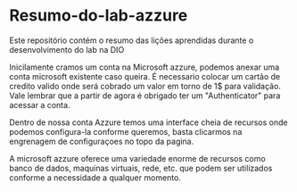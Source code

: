 # Resumo-do-lab-azzure
Este repositório contém o resumo das lições aprendidas durante o desenvolvimento do lab na DIO

Inicilamente cramos um conta na Microsoft azzure, podemos anexar uma conta microsoft existente caso 
queira. É necessario colocar um cartão de credito valido onde será cobrado um valor em torno de 1$
para validação. Vale lembrar que a partir de agora é obrigado ter um "Authenticator" para acessar a conta.

Dentro de nossa conta Azzure temos uma interface cheia de recursos onde podemos configura-la conforme queremos,
basta clicarmos na engrenagem de configuraçoes no topo da pagina.

A microsoft azzure oferece uma variedade enorme de recursos como banco de dados, maquinas virtuais, rede, etc. que podem
ser utilizados conforme a necessidade a qualquer momento.
